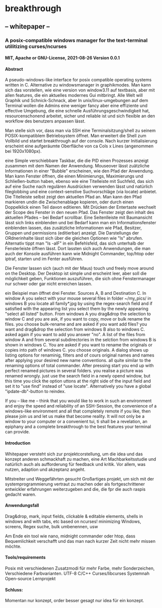# breakthrough
## – whitepaper – 
### A posix-compatible windows manager for the text-terminal utilitizing curses/ncurses
#### MIT, Apache or GNU-License, 2021-08-26 Version 0.0.1

#### Abstract
A pseudo-windows-like interface for posix compatible operating systems written in C.
Alternative zu windowsmanager in graphikmodes. Man kann sich das vorstellen, wie eine version von window3.11 auf textbasis, aber mit allen features, die ein aktuelles modernes Gui mitbringt. Alle Welt will Graphik und Schnick-Schnack, aber In unix/linux-umgebungen auf dem Terminal wollen die Admins eine weniger fancy aber eine effiziente und effective Umgebung, die eine schnelle Ausführungsgeschwindigkeit hat, resourcenschonend arbeitet, sicher und reliable ist und sich flexible an den workflow des benutzers anpassen lässt.

Man stelle sich vor, dass man via SSH eine Terminalsitzung/shell zu seinem POSIX-kompatiblem Betriebsystem öffnet. Man erweitert die Shell zum Vollbild und startet breakthrough auf der console. Nach kurzer Initialisierung erscheint eine aufgeräumte Oberfläche von ca Cols x Lines (angenommen bei 1920x1080px). 


eine Simple verschiebbare Taskbar, die die PID einen Prozesses anzeigt zusammen mit dem Namen der Anwendung. Mouseover lässt zuätzliche Informationen in einer "Bubble" erscheinen, wie den Pfad der Anwendung. Man kann Fenster öffnen, die einen Minimierungs, Maximierungs und Schließen-button haben, ebenso wie eine Titelleiste mit Suchfeld, das sich auf eine Suche nach regulären Ausdrücken verwenden lässt und natürlich fileglobbing und eine context-senstive Suchvorschläge (via locate) anbietet. Die Titelleiste selbst zeigt den aktuellen Pfad an. Man kann den Pfad markieren undin die Zwischenablage kopieren, oder durch einen Doppelklick einen Teil davon editieren. Mit Drücken der Entertaste wechselt der Scope des Fenster in den neuen Pfad. Das Fenster zeigt den inhalt des aktuellen Pfades – bei Bedarf scrollbar. Eine Seitenlleiste mit Baumansicht lässt sich links einblenden und bei Bedarf kann man ein Informationsfenster einblenden lassen, das zusätzliche Informationen wie Pfad, Besitzer, Gruppen und permissions (editierbar) anzeigt. Die Darstellungs der ORdnerinhalte lässt sich über die gleichen Optionen wie "ls" abrufen. Alternativ tippt man "ls -alF" in ein Befehlsfeld, das sich unterhalb der Fensterleiste öffnen lässt. Dort lassten sich auch Anwendungen, die man auch der Konsole ausführen kann wie Midnight Commander, top/htop oder iptraf, starten und im Fenter ausführen. 

Die Fenster lassen sich (auch mit der Maus) touch und freely move around on the Desktop. Der Desktop ist simple und erscheint leer, aber soll die möglichkeit geben, Funktionen auszuführen, die sich ohne Fenstermanager nur schwer oder gar nicht erreichen lassen. 

ein Beispiel man öffnet drei Fenster. Sources A, B and Destination C. In window A you select with your mouse several files in folder ~/my_pics/ in windows B you locate all family*.jpg by using the regex-search field and if satisfied with the appearing list you select them by the newly appearing "select all listed" button. From windows A you drag&drop the selection to window C and you are ask, if you want to copy, move or bulk rename the files. you choose bulk-rename and are asked if you want add files? you want and drag&drop the selection from windows B also to windows C. asked again if you want to add you answer "no". A list of the files from window A and from several subdirectories in the selction from windows B is shown in windows C. You are asked if you want to rename the originals or copies into path of windows C. you choose originals. A dialog shows up listing options for renaminig, filters and of cours original names and names after applying your desired new name conventions. all quite similar to the renaming options of total commander. After pressing start you end up with perfect renamed pictures in several folders. you realise a picture was renamed wrongly. just use the search field in a newly opend window, but this time you click the option uttons at the right side of the input field and set it to "use find" instead of "use locate". Alternatively you have a global "ipdate-db"-button to reindex.

If you – like me – think that you would like to work in such an environment and enjoy the speed and reliability of an SSH-Session, the convenience of a windows-like environment and all that completely remote if you like, then please join us and let us make that become reality. It will not only be a window to your computer or a convenient tui, ti shall be a revelation, an epiphany and a complete breakthrough to the best features your terminal can provide.

#### Introduction 
Whitepaper versteht sich zur projektcorstellung, um die idea und das konzept anderen schmackhaft zu machen, eine Art Machbarkeitsstudie und natürlich auch als aufforderung für feedback und kritik. Vor allem, was nutzen, adaption und akzeptanz angeht. 

Mitstreiter und Weggefährten gesucht
Großartiges projekt, um sich mit der systemprogrammierung vertraut zu machen oder als fortgeschrittener entwickler erfahrungen weiterzugeben and die, die fpr die auch raspis gedacht waren.

#### Anwendungsfall
Drag&drop, mark, input fields, clickable & editable elements, shells in windows and with tabs, etc based on ncurses! minimizing Windows, screens, Regex suche, bulk umbenennen, usw

Am Ende ein tool wie nano, midnight commander oder htop, dass Bequemlichkeit verschafft und das man nach kurzer Zeit nicht mehr missen möchte. 

#### Tools/requirements
Posix mit verschiedenen Zusatzmodi für mehr Farbe, mehr Sonderzeichen, 
Verschiedene Farbvarianten. 
UTF-8
C/C++
Curses/libcurses
Systemnah
Open-source
Lernprojekt

#### Schluss: 
Momentan nur konzept, order besser gesagt nur idea für ein konzept. 

